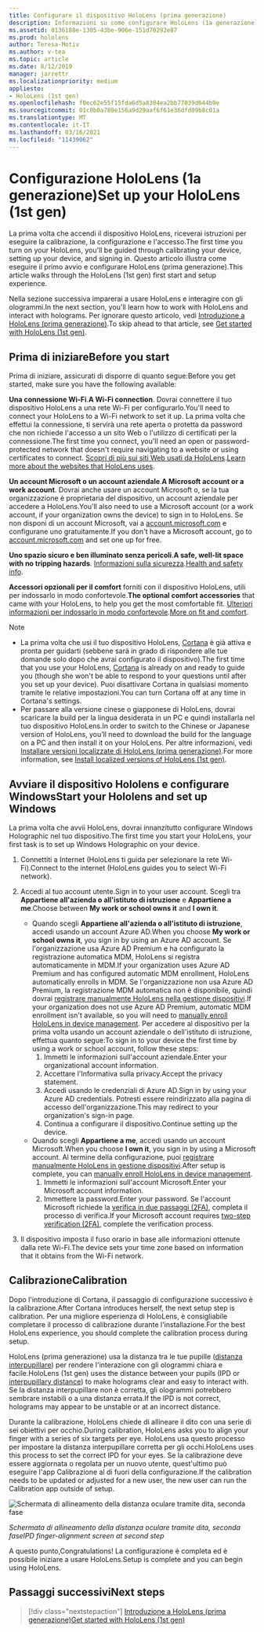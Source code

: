 ```yaml
---
title: Configurare il dispositivo HoloLens (prima generazione)
description: Informazioni su come configurare HoloLens (1a generazione) per la prima volta in una rete Wi-Fi con un account Microsoft (MSA) o un account di Azure Active Directory (AAD).
ms.assetid: 0136188e-1305-43be-906e-151d70292e87
ms.prod: hololens
author: Teresa-Motiv
ms.author: v-tea
ms.topic: article
ms.date: 8/12/2019
manager: jarrettr
ms.localizationpriority: medium
appliesto:
- HoloLens (1st gen)
ms.openlocfilehash: f0ec62e55f15fda6d5a8304ea2bb77039d644b9e
ms.sourcegitcommit: 01c0b0a789e156a9d29aaf6f61e36dfd09b8c01a
ms.translationtype: MT
ms.contentlocale: it-IT
ms.lasthandoff: 03/16/2021
ms.locfileid: "11439062"
---
```

# <a name="set-up-your-hololens-1st-gen"></a><span data-ttu-id="b25b2-103">Configurazione HoloLens (1a generazione)</span><span class="sxs-lookup"><span data-stu-id="b25b2-103">Set up your HoloLens (1st gen)</span></span>

<span data-ttu-id="b25b2-104">La prima volta che accendi il dispositivo HoloLens, riceverai istruzioni per eseguire la calibrazione, la configurazione e l'accesso.</span><span class="sxs-lookup"><span data-stu-id="b25b2-104">The first time you turn on your HoloLens, you'll be guided through calibrating your device, setting up your device, and signing in.</span></span>  <span data-ttu-id="b25b2-105">Questo articolo illustra come eseguire il primo avvio e configurare HoloLens (prima generazione).</span><span class="sxs-lookup"><span data-stu-id="b25b2-105">This article walks through the HoloLens (1st gen) first start and setup experience.</span></span>

<span data-ttu-id="b25b2-106">Nella sezione successiva imparerai a usare HoloLens e interagire con gli ologrammi.</span><span class="sxs-lookup"><span data-stu-id="b25b2-106">In the next section, you'll learn how to work with HoloLens and interact with holograms.</span></span> <span data-ttu-id="b25b2-107">Per ignorare questo articolo, vedi [Introduzione a HoloLens (prima generazione)](hololens1-basic-usage.md).</span><span class="sxs-lookup"><span data-stu-id="b25b2-107">To skip ahead to that article, see [Get started with HoloLens (1st gen)](hololens1-basic-usage.md).</span></span>

## <a name="before-you-start"></a><span data-ttu-id="b25b2-108">Prima di iniziare</span><span class="sxs-lookup"><span data-stu-id="b25b2-108">Before you start</span></span>

<span data-ttu-id="b25b2-109">Prima di iniziare, assicurati di disporre di quanto segue:</span><span class="sxs-lookup"><span data-stu-id="b25b2-109">Before you get started, make sure you have the following available:</span></span>

<span data-ttu-id="b25b2-110">**Una connessione Wi-Fi**.</span><span class="sxs-lookup"><span data-stu-id="b25b2-110">**A Wi-Fi connection**.</span></span> <span data-ttu-id="b25b2-111">Dovrai connettere il tuo dispositivo HoloLens a una rete Wi-Fi per configurarlo.</span><span class="sxs-lookup"><span data-stu-id="b25b2-111">You'll need to connect your HoloLens to a Wi-Fi network to set it up.</span></span> <span data-ttu-id="b25b2-112">La prima volta che effettui la connessione, ti servirà una rete aperta o protetta da password che non richiede l'accesso a un sito Web o l'utilizzo di certificati per la connessione.</span><span class="sxs-lookup"><span data-stu-id="b25b2-112">The first time you connect, you'll need an open or password-protected network that doesn't require navigating to a website or using certificates to connect.</span></span> <span data-ttu-id="b25b2-113">[Scopri di più sui siti Web usati da HoloLens](hololens-offline.md).</span><span class="sxs-lookup"><span data-stu-id="b25b2-113">[Learn more about the websites that HoloLens uses](hololens-offline.md).</span></span>

<span data-ttu-id="b25b2-114">**Un account Microsoft o un account aziendale**.</span><span class="sxs-lookup"><span data-stu-id="b25b2-114">**A Microsoft account or a work account**.</span></span> <span data-ttu-id="b25b2-115">Dovrai anche usare un account Microsoft o, se la tua organizzazione è proprietaria del dispositivo, un account aziendale per accedere a HoloLens.</span><span class="sxs-lookup"><span data-stu-id="b25b2-115">You'll also need to use a Microsoft account (or a work account, if your organization owns the device) to sign in to HoloLens.</span></span> <span data-ttu-id="b25b2-116">Se non disponi di un account Microsoft, vai a [account.microsoft.com](https://account.microsoft.com) e configurane uno gratuitamente.</span><span class="sxs-lookup"><span data-stu-id="b25b2-116">If you don't have a Microsoft account, go to [account.microsoft.com](https://account.microsoft.com) and set one up for free.</span></span>

<span data-ttu-id="b25b2-117">**Uno spazio sicuro e ben illuminato senza pericoli**.</span><span class="sxs-lookup"><span data-stu-id="b25b2-117">**A safe, well-lit space with no tripping hazards**.</span></span> <span data-ttu-id="b25b2-118">[Informazioni sulla sicurezza](https://go.microsoft.com/fwlink/p/?LinkId=746661).</span><span class="sxs-lookup"><span data-stu-id="b25b2-118">[Health and safety info](https://go.microsoft.com/fwlink/p/?LinkId=746661).</span></span>

<span data-ttu-id="b25b2-119">**Accessori opzionali per il comfort** forniti con il dispositivo HoloLens, utili per indossarlo in modo confortevole.</span><span class="sxs-lookup"><span data-stu-id="b25b2-119">**The optional comfort accessories** that came with your HoloLens, to help you get the most comfortable fit.</span></span> <span data-ttu-id="b25b2-120">[Ulteriori informazioni per indossarlo in modo confortevole](https://support.microsoft.com/help/12632/hololens-fit-your-hololens).</span><span class="sxs-lookup"><span data-stu-id="b25b2-120">[More on fit and comfort](https://support.microsoft.com/help/12632/hololens-fit-your-hololens).</span></span>

> [!NOTE]
>  
> - <span data-ttu-id="b25b2-121">La prima volta che usi il tuo dispositivo HoloLens, [Cortana](hololens-cortana.md) è già attiva e pronta per guidarti (sebbene sarà in grado di rispondere alle tue domande solo dopo che avrai configurato il dispositivo).</span><span class="sxs-lookup"><span data-stu-id="b25b2-121">The first time that you use your HoloLens, [Cortana](hololens-cortana.md) is already on and ready to guide you (though she won't be able to respond to your questions until after you set up your device).</span></span> <span data-ttu-id="b25b2-122">Puoi disattivare Cortana in qualsiasi momento tramite le relative impostazioni.</span><span class="sxs-lookup"><span data-stu-id="b25b2-122">You can turn Cortana off at any time in Cortana's settings.</span></span>
> - <span data-ttu-id="b25b2-123">Per passare alla versione cinese o giapponese di HoloLens, dovrai scaricare la build per la lingua desiderata in un PC e quindi installarla nel tuo dispositivo HoloLens.</span><span class="sxs-lookup"><span data-stu-id="b25b2-123">In order to switch to the Chinese or Japanese version of HoloLens, you’ll need to download the build for the language on a PC and then install it on your HoloLens.</span></span> <span data-ttu-id="b25b2-124">Per altre informazioni, vedi [Installare versioni localizzate di HoloLens (prima generazione)](hololens1-install-localized.md).</span><span class="sxs-lookup"><span data-stu-id="b25b2-124">For more information, see [Install localized versions of HoloLens (1st gen)](hololens1-install-localized.md).</span></span>

## <a name="start-your-hololens-and-set-up-windows"></a><span data-ttu-id="b25b2-125">Avviare il dispositivo Hololens e configurare Windows</span><span class="sxs-lookup"><span data-stu-id="b25b2-125">Start your Hololens and set up Windows</span></span>

<span data-ttu-id="b25b2-126">La prima volta che avvii HoloLens, dovrai innanzitutto configurare Windows Holographic nel tuo dispositivo.</span><span class="sxs-lookup"><span data-stu-id="b25b2-126">The first time you start your HoloLens, your first task is to set up Windows Holographic on your device.</span></span>

1. <span data-ttu-id="b25b2-127">Connettiti a Internet (HoloLens ti guida per selezionare la rete Wi-Fi).</span><span class="sxs-lookup"><span data-stu-id="b25b2-127">Connect to the internet (HoloLens guides you to select Wi-Fi network).</span></span>

1. <span data-ttu-id="b25b2-128">Accedi al tuo account utente.</span><span class="sxs-lookup"><span data-stu-id="b25b2-128">Sign in to your user account.</span></span> <span data-ttu-id="b25b2-129">Scegli tra **Appartiene all'azienda o all'istituto di istruzione** e **Appartiene a me**.</span><span class="sxs-lookup"><span data-stu-id="b25b2-129">Choose between **My work or school owns it** and **I own it**.</span></span>
    - <span data-ttu-id="b25b2-130">Quando scegli **Appartiene all'azienda o all'istituto di istruzione**, accedi usando un account Azure AD.</span><span class="sxs-lookup"><span data-stu-id="b25b2-130">When you choose **My work or school owns it**, you sign in by using an Azure AD account.</span></span> <span data-ttu-id="b25b2-131">Se l'organizzazione usa Azure AD Premium e ha configurato la registrazione automatica MDM, HoloLens si registra automaticamente in MDM.</span><span class="sxs-lookup"><span data-stu-id="b25b2-131">If your organization uses Azure AD Premium and has configured automatic MDM enrollment, HoloLens automatically enrolls in MDM.</span></span> <span data-ttu-id="b25b2-132">Se l'organizzazione non usa Azure AD Premium, la registrazione MDM automatica non è disponibile, quindi dovrai [registrare manualmente HoloLens nella gestione dispositivi](hololens-enroll-mdm.md#different-ways-to-enroll).</span><span class="sxs-lookup"><span data-stu-id="b25b2-132">If your organization does not use Azure AD Premium, automatic MDM enrollment isn't available, so you will need to [manually enroll HoloLens in device management](hololens-enroll-mdm.md#different-ways-to-enroll).</span></span> <span data-ttu-id="b25b2-133">Per accedere al dispositivo per la prima volta usando un account aziendale o dell'istituto di istruzione, effettua quanto segue:</span><span class="sxs-lookup"><span data-stu-id="b25b2-133">To sign in to your device the first time by using a work or school account, follow these steps:</span></span>
        1. <span data-ttu-id="b25b2-134">Immetti le informazioni sull'account aziendale.</span><span class="sxs-lookup"><span data-stu-id="b25b2-134">Enter your organizational account information.</span></span>
        1. <span data-ttu-id="b25b2-135">Accettare l'Informativa sulla privacy.</span><span class="sxs-lookup"><span data-stu-id="b25b2-135">Accept the privacy statement.</span></span>
        1. <span data-ttu-id="b25b2-136">Accedi usando le credenziali di Azure AD.</span><span class="sxs-lookup"><span data-stu-id="b25b2-136">Sign in by using your Azure AD credentials.</span></span> <span data-ttu-id="b25b2-137">Potresti essere reindirizzato alla pagina di accesso dell'organizzazione.</span><span class="sxs-lookup"><span data-stu-id="b25b2-137">This may redirect to your organization's sign-in page.</span></span>
        1. <span data-ttu-id="b25b2-138">Continua a configurare il dispositivo.</span><span class="sxs-lookup"><span data-stu-id="b25b2-138">Continue setting up the device.</span></span>
    - <span data-ttu-id="b25b2-139">Quando scegli **Appartiene a me**, accedi usando un account Microsoft.</span><span class="sxs-lookup"><span data-stu-id="b25b2-139">When you choose **I own it**, you sign in by using a Microsoft account.</span></span> <span data-ttu-id="b25b2-140">Al termine della configurazione, puoi [registrare manualmente HoloLens in gestione dispositivi](hololens-enroll-mdm.md#different-ways-to-enroll).</span><span class="sxs-lookup"><span data-stu-id="b25b2-140">After setup is complete, you can [manually enroll HoloLens in device management](hololens-enroll-mdm.md#different-ways-to-enroll).</span></span>
        1. <span data-ttu-id="b25b2-141">Immetti le informazioni sull'account Microsoft.</span><span class="sxs-lookup"><span data-stu-id="b25b2-141">Enter your Microsoft account information.</span></span>
        1. <span data-ttu-id="b25b2-142">Immettere la password.</span><span class="sxs-lookup"><span data-stu-id="b25b2-142">Enter your password.</span></span> <span data-ttu-id="b25b2-143">Se l'account Microsoft richiede la [verifica in due passaggi (2FA)](https://blogs.technet.microsoft.com/microsoft_blog/2013/04/17/microsoft-account-gets-more-secure/), completa il processo di verifica.</span><span class="sxs-lookup"><span data-stu-id="b25b2-143">If your Microsoft account requires [two-step verification (2FA)](https://blogs.technet.microsoft.com/microsoft_blog/2013/04/17/microsoft-account-gets-more-secure/), complete the verification process.</span></span>

1. <span data-ttu-id="b25b2-144">Il dispositivo imposta il fuso orario in base alle informazioni ottenute dalla rete Wi-Fi.</span><span class="sxs-lookup"><span data-stu-id="b25b2-144">The device sets your time zone based on information that it obtains from the Wi-Fi network.</span></span>

## <a name="calibration"></a><span data-ttu-id="b25b2-145">Calibrazione</span><span class="sxs-lookup"><span data-stu-id="b25b2-145">Calibration</span></span>

<span data-ttu-id="b25b2-146">Dopo l'introduzione di Cortana, il passaggio di configurazione successivo è la calibrazione.</span><span class="sxs-lookup"><span data-stu-id="b25b2-146">After Cortana introduces herself, the next setup step is calibration.</span></span> <span data-ttu-id="b25b2-147">Per una migliore esperienza di HoloLens, è consigliabile completare il processo di calibrazione durante l'installazione.</span><span class="sxs-lookup"><span data-stu-id="b25b2-147">For the best HoloLens experience, you should complete the calibration process during setup.</span></span>

<span data-ttu-id="b25b2-148">HoloLens (prima generazione) usa la distanza tra le tue pupille ([distanza interpupillare](https://en.wikipedia.org/wiki/Interpupillary_distance)) per rendere l'interazione con gli ologrammi chiara e facile.</span><span class="sxs-lookup"><span data-stu-id="b25b2-148">HoloLens (1st gen) uses the distance between your pupils (IPD or [interpupillary distance](https://en.wikipedia.org/wiki/Interpupillary_distance)) to make holograms clear and easy to interact with.</span></span> <span data-ttu-id="b25b2-149">Se la distanza interpupillare non è corretta, gli ologrammi potrebbero sembrare instabili o a una distanza errata.</span><span class="sxs-lookup"><span data-stu-id="b25b2-149">If the IPD is not correct, holograms may appear to be unstable or at an incorrect distance.</span></span>

<span data-ttu-id="b25b2-150">Durante la calibrazione, HoloLens chiede di allineare il dito con una serie di sei obiettivi per occhio.</span><span class="sxs-lookup"><span data-stu-id="b25b2-150">During calibration, HoloLens asks you to align your finger with a series of six targets per eye.</span></span> <span data-ttu-id="b25b2-151">HoloLens usa questo processo per impostare la distanza interpupillare corretta per gli occhi.</span><span class="sxs-lookup"><span data-stu-id="b25b2-151">HoloLens uses this process to set the correct IPD for your eyes.</span></span> <span data-ttu-id="b25b2-152">Se la calibrazione deve essere aggiornata o regolata per un nuovo utente, quest'ultimo può eseguire l'app Calibrazione al di fuori della configurazione.</span><span class="sxs-lookup"><span data-stu-id="b25b2-152">If the calibration needs to be updated or adjusted for a new user, the new user can run the Calibration app  outside of setup.</span></span>

![Schermata di allineamento della distanza oculare tramite dita, seconda fase](./images/ipd-finger-alignment-300px.jpg)

*<span data-ttu-id="b25b2-154">Schermata di allineamento della distanza oculare tramite dita, seconda fase</span><span class="sxs-lookup"><span data-stu-id="b25b2-154">IPD finger-alignment screen at second step</span></span>*

<span data-ttu-id="b25b2-155">A questo punto,</span><span class="sxs-lookup"><span data-stu-id="b25b2-155">Congratulations!</span></span> <span data-ttu-id="b25b2-156">La configurazione è completa ed è possibile iniziare a usare HoloLens.</span><span class="sxs-lookup"><span data-stu-id="b25b2-156">Setup is complete and you can begin using HoloLens.</span></span>

## <a name="next-steps"></a><span data-ttu-id="b25b2-157">Passaggi successivi</span><span class="sxs-lookup"><span data-stu-id="b25b2-157">Next steps</span></span>

> [!div class="nextstepaction"]
> [<span data-ttu-id="b25b2-158">Introduzione a HoloLens (prima generazione)</span><span class="sxs-lookup"><span data-stu-id="b25b2-158">Get started with HoloLens (1st gen)</span></span>](hololens1-basic-usage.md)
